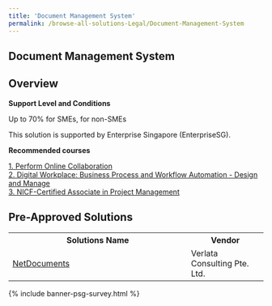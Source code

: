 ```yaml
---
title: 'Document Management System'
permalink: /browse-all-solutions-Legal/Document-Management-System
---
```


## Document Management System
## Overview

**Support Level and Conditions**

Up to 70% for SMEs,  for non-SMEs

This solution is supported by Enterprise Singapore (EnterpriseSG).

**Recommended courses**



<a href='https://sfec.enterprisejobskills.gov.sg/Course_Internet/CourseDetail.aspx?CoursesReferenceNumber=TGS-2020506177'  target='_blank' rel='noopener'>1. Perform Online Collaboration</a><br>
<a href='https://sfec.enterprisejobskills.gov.sg/Course_Internet/CourseDetail.aspx?CoursesReferenceNumber=TGS-2022014139'  target='_blank' rel='noopener'>2. Digital Workplace: Business Process and Workflow Automation - Design and Manage</a><br>
<a href='https://sfec.enterprisejobskills.gov.sg/Course_Internet/CourseDetail.aspx?CoursesReferenceNumber=TGS-2019501791'  target='_blank' rel='noopener'>3. NICF-Certified Associate in Project Management </a><br>

## Pre-Approved Solutions

<table>
<tr>
<th style='width: auto;'><b>Solutions Name</b></th>
<th style='width: 30%;'><b>Vendor</b></th>
</tr>
<tr>
<td><a href='/productivity-solutions-grant/solutionrepo/solution3351' target='_blank'>NetDocuments</a><br></td>
<td>Verlata Consulting Pte. Ltd.</td>
</tr>
</table>

{% include banner-psg-survey.html %}
